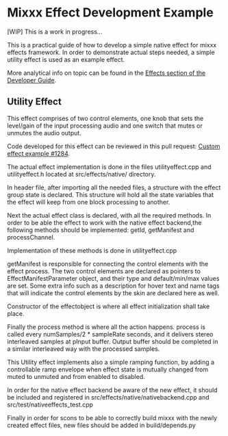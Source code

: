 # Mixxx Effect Development Example

\[WIP\] This is a work in progress...

This is a practical guide of how to develop a simple native effect for
mixxx effects framework. In order to demonstrate actual steps needed, a
simple utility effect is used as an example effect.

More analytical info on topic can be found in the [Effects section of
the Developer Guide](Developer%20Guide%20Effects).

## Utility Effect

This effect comprises of two control elements, one knob that sets the
level/gain of the input processing audio and one switch that mutes or
unmutes the audio output.

Code developed for this effect can be reviewed in this pull request:
[Custom effect example
\#1284](https://github.com/mixxxdj/mixxx/pull/1284).

The actual effect implementation is done in the files utilityeffect.cpp
and utilityeffect.h located at src/effects/native/ directory.

In header file, after importing all the needed files, a structure with
the effect group state is declared. This structure will hold all the
state variables that the effect will keep from one block processing to
another.

Next the actual effect class is declared, with all the required methods.
In order to be able the effect to work with the native effect
backend,the following methods should be implemented: getId, getManifest
and processChannel.

Implementation of these methods is done in utilityeffect.cpp

getManifest is responsible for connecting the control elements with the
effect process. The two control elements are declared as pointers to
EffectManifestParameter object, and their type and default/min/max
values are set. Some extra info such as a description for hover text and
name tags that will indicate the control elements by the skin are
declared here as well.

Constructor of the effectobject is where all effect initialization shall
take place.

Finally the process method is where all the action happens. process is
called every numSamples/2 \* sampleRate seconds, and it delivers stereo
interleaved samples at pInput buffer. Output buffer should be completed
in a similar interleaved way with the processed samples.

This Utility effect implements also a simple ramping function, by adding
a controllable ramp envelope when effect state is mutually changed from
muted to unmuted and from enabled to disabled.

In order for the native effect backend be aware of the new effect, it
should be included and registered in
src/effects/native/nativebackend.cpp and
src/test/nativeeffects\_test.cpp

Finally in order for scons to be able to correctly build mixxx with the
newly created effect files, new files should be added in
build/depends.py
